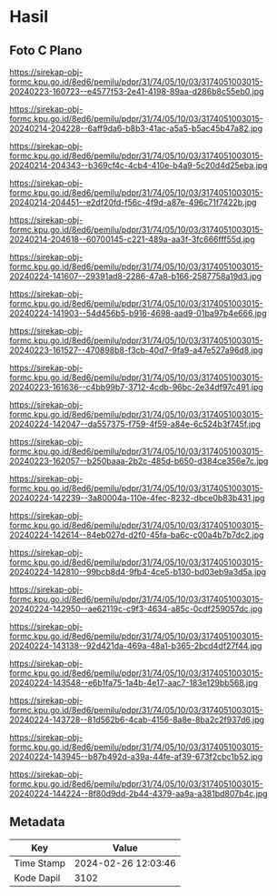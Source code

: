 # Hasil

## Foto C Plano

https://sirekap-obj-formc.kpu.go.id/8ed6/pemilu/pdpr/31/74/05/10/03/3174051003015-20240223-160723--e4577f53-2e41-4198-89aa-d286b8c55eb0.jpg

https://sirekap-obj-formc.kpu.go.id/8ed6/pemilu/pdpr/31/74/05/10/03/3174051003015-20240214-204228--6aff9da6-b8b3-41ac-a5a5-b5ac45b47a82.jpg

https://sirekap-obj-formc.kpu.go.id/8ed6/pemilu/pdpr/31/74/05/10/03/3174051003015-20240214-204343--b369cf4c-4cb4-410e-b4a9-5c20d4d25eba.jpg

https://sirekap-obj-formc.kpu.go.id/8ed6/pemilu/pdpr/31/74/05/10/03/3174051003015-20240214-204451--e2df20fd-f56c-4f9d-a87e-496c71f7422b.jpg

https://sirekap-obj-formc.kpu.go.id/8ed6/pemilu/pdpr/31/74/05/10/03/3174051003015-20240214-204618--60700145-c221-489a-aa3f-3fc666fff55d.jpg

https://sirekap-obj-formc.kpu.go.id/8ed6/pemilu/pdpr/31/74/05/10/03/3174051003015-20240224-141607--29391ad8-2286-47a8-b166-2587758a19d3.jpg

https://sirekap-obj-formc.kpu.go.id/8ed6/pemilu/pdpr/31/74/05/10/03/3174051003015-20240224-141903--54d456b5-b916-4698-aad9-01ba97b4e666.jpg

https://sirekap-obj-formc.kpu.go.id/8ed6/pemilu/pdpr/31/74/05/10/03/3174051003015-20240223-161527--470898b8-f3cb-40d7-9fa9-a47e527a96d8.jpg

https://sirekap-obj-formc.kpu.go.id/8ed6/pemilu/pdpr/31/74/05/10/03/3174051003015-20240223-161636--c4bb99b7-3712-4cdb-96bc-2e34df97c491.jpg

https://sirekap-obj-formc.kpu.go.id/8ed6/pemilu/pdpr/31/74/05/10/03/3174051003015-20240224-142047--da557375-f759-4f59-a84e-6c524b3f745f.jpg

https://sirekap-obj-formc.kpu.go.id/8ed6/pemilu/pdpr/31/74/05/10/03/3174051003015-20240223-162057--b250baaa-2b2c-485d-b650-d384ce356e7c.jpg

https://sirekap-obj-formc.kpu.go.id/8ed6/pemilu/pdpr/31/74/05/10/03/3174051003015-20240224-142239--3a80004a-110e-4fec-8232-dbce0b83b431.jpg

https://sirekap-obj-formc.kpu.go.id/8ed6/pemilu/pdpr/31/74/05/10/03/3174051003015-20240224-142614--84eb027d-d2f0-45fa-ba6c-c00a4b7b7dc2.jpg

https://sirekap-obj-formc.kpu.go.id/8ed6/pemilu/pdpr/31/74/05/10/03/3174051003015-20240224-142810--99bcb8d4-9fb4-4ce5-b130-bd03eb9a3d5a.jpg

https://sirekap-obj-formc.kpu.go.id/8ed6/pemilu/pdpr/31/74/05/10/03/3174051003015-20240224-142950--ae62119c-c9f3-4634-a85c-0cdf259057dc.jpg

https://sirekap-obj-formc.kpu.go.id/8ed6/pemilu/pdpr/31/74/05/10/03/3174051003015-20240224-143138--92d421da-469a-48a1-b365-2bcd4df27f44.jpg

https://sirekap-obj-formc.kpu.go.id/8ed6/pemilu/pdpr/31/74/05/10/03/3174051003015-20240224-143548--e6b1fa75-1a4b-4e17-aac7-183e129bb568.jpg

https://sirekap-obj-formc.kpu.go.id/8ed6/pemilu/pdpr/31/74/05/10/03/3174051003015-20240224-143728--81d562b6-4cab-4156-8a8e-8ba2c2f937d6.jpg

https://sirekap-obj-formc.kpu.go.id/8ed6/pemilu/pdpr/31/74/05/10/03/3174051003015-20240224-143945--b87b492d-a39a-44fe-af39-673f2cbc1b52.jpg

https://sirekap-obj-formc.kpu.go.id/8ed6/pemilu/pdpr/31/74/05/10/03/3174051003015-20240224-144224--8f80d9dd-2b44-4379-aa9a-a381bd807b4c.jpg


## Metadata

| Key        | Value               |
| ---------- | ------------------- |
| Time Stamp | 2024-02-26 12:03:46 |
| Kode Dapil | 3102                |



